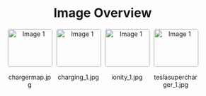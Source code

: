<h1 style ="text-align: center;"> Image Overview </h1>
<div style="display: flex; flex-wrap: wrap; gap: 10px; justify-content: center;">
<div style="flex: 1 1 calc(33.333% - 20px); max-width: 100px; text-align: center;">
<img src="https://media.evkx.net/multimedia/technology/charging/ontheroadcharging/chargermap_xst.jpg" alt="Image 1" style="width: 100%; border: 1px solid #ddd; border-radius: 5px;">
<p>chargermap.jpg</p>
</div>
<div style="flex: 1 1 calc(33.333% - 20px); max-width: 100px; text-align: center;">
<img src="https://media.evkx.net/multimedia/technology/charging/ontheroadcharging/charging_1_xst.jpg" alt="Image 1" style="width: 100%; border: 1px solid #ddd; border-radius: 5px;">
<p>charging_1.jpg</p>
</div>
<div style="flex: 1 1 calc(33.333% - 20px); max-width: 100px; text-align: center;">
<img src="https://media.evkx.net/multimedia/technology/charging/ontheroadcharging/ionity_1_xst.jpg" alt="Image 1" style="width: 100%; border: 1px solid #ddd; border-radius: 5px;">
<p>ionity_1.jpg</p>
</div>
<div style="flex: 1 1 calc(33.333% - 20px); max-width: 100px; text-align: center;">
<img src="https://media.evkx.net/multimedia/technology/charging/ontheroadcharging/teslasupercharger_1_xst.jpg" alt="Image 1" style="width: 100%; border: 1px solid #ddd; border-radius: 5px;">
<p>teslasupercharger_1.jpg</p>
</div>
</div>
